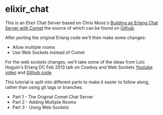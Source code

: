 elixir_chat
===========

This is an Elixir Chat Server based on Chris Moos's
[Building an Erlang Chat Server with Comet](http://www.chrismoos.com/2009/09/28/building-an-erlang-chat-server-with-comet-part-1)
the source of which can be found on [Github](https://github.com/chrismoos/erl_chat_tutorial).

After porting the original Erlang code we'll then make some changes:

* Allow multiple rooms
* Use Web Sockets instead of Comet

For the web sockets changes, we'll take some of the ideas from Loïc Hoguin's Erlang DC Feb 2013 talk
on Cowboy and Web Sockets [Youtube video](http://www.youtube.com/watch?v=yYlYZy1Jhzk) and [Github code](https://github.com/essen/chat_tutorial).

This tutorial is split into different parts to make it easier to follow along, rather than using git tags or branches.

* Part 1 - The Original Comet Chat Server
* Part 2 - Adding Multiple Rooms
* Part 3 - Using Web Sockets

